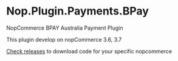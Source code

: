 # Nop.Plugin.Payments.BPay
NopCommerce BPAY Australia Payment Plugin

This plugin develop on nopCommerce 3.6, 3.7

<a href='https://github.com/A5hpat/Nop.Plugin.Payments.BPay/releases'>Check releases</a> to download code for your specific nopcommerce 
